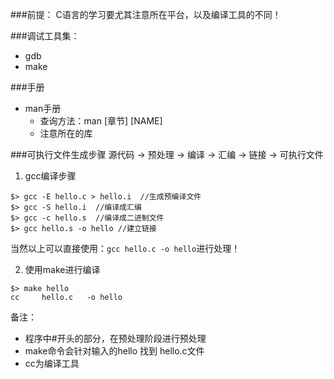 ###前提：
    C语言的学习要尤其注意所在平台，以及编译工具的不同！

###调试工具集：
- gdb
- make

###手册
- man手册
    + 查询方法：man [章节] [NAME] 
    + 注意所在的库

###可执行文件生成步骤
源代码 -> 预处理 -> 编译 -> 汇编 -> 链接 -> 可执行文件
1. gcc编译步骤
```SHELL
$> gcc -E hello.c > hello.i  //生成预编译文件
$> gcc -S hello.i  //编译成汇编
$> gcc -c hello.s  //编译成二进制文件
$> gcc hello.s -o hello //建立链接
```
当然以上可以直接使用：`gcc hello.c -o hello`进行处理！

2. 使用make进行编译
```
$> make hello
cc     hello.c   -o hello 
```
备注：
- 程序中#开头的部分，在预处理阶段进行预处理
- make命令会针对输入的hello 找到 hello.c文件
- cc为编译工具

 

